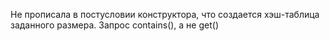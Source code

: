 Не прописала в постусловии конструктора, что создается хэш-таблица заданного размера.
Запрос contains(), а не get()